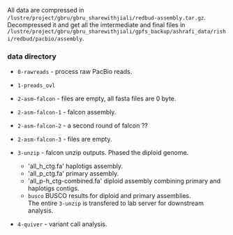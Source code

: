 All data are compressed in `/lustre/project/gbru/gbru_sharewithjiali/redbud-assembly.tar.gz`.       
Decompressed it and get all the imtermediate and final files in `/lustre/project/gbru/gbru_sharewithjiali/gpfs_backup/ashrafi_data/rishi/redbud/pacbio/assembly`.     

### data directory
* `0-rawreads` - process raw PacBio reads.          
* `1-preads_ovl`
* `2-asm-falcon` - files are empty, all fasta files are 0 byte.         
* `2-asm-falcon-1` - falcon assembly. 
* `2-asm-falcon-2` - a second round of falcon ??
* `2-asm-falcon-3` - files are empty.            
* `3-unzip` - falcon unzip outputs. Phased the diploid genome.     
  - 'all_h_ctg.fa' haplotigs assembly.      
  - 'all_p_ctg.fa' primary assembly.   
  - 'all_p-h_ctg-combined.fa' diploid assembly combining primary and haplotigs contigs.      
  - `busco` BUSCO results for diploid and primary assemblies.    
The entire `3-unzip` is transfered to lab server for downstream analysis.       
  
* `4-quiver` - variant call analysis.  
